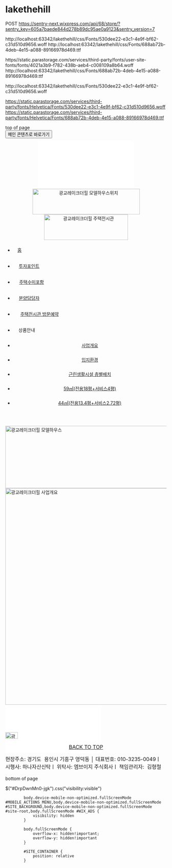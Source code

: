 # lakethehill

POST
https://sentry-next.wixpress.com/api/68/store/?sentry_key=605a7baede844d278b89dc95ae0a9123&sentry_version=7


http://localhost:63342/lakethehill/css/Fonts/530dee22-e3c1-4e9f-bf62-c31d510d9656.woff
http://localhost:63342/lakethehill/css/Fonts/688ab72b-4deb-4e15-a088-89166978d469.ttf


https//static.parastorage.com/services/third-party/fonts/user-site-fonts/fonts/4021a3b9-f782-438b-aeb4-c008109a8b64.woff
http://localhost:63342/lakethehill/css/Fonts/688ab72b-4deb-4e15-a088-89166978d469.ttf


http://localhost:63342/lakethehill/css/Fonts/530dee22-e3c1-4e9f-bf62-c31d510d9656.woff


https://static.parastorage.com/services/third-party/fonts/Helvetica/Fonts/530dee22-e3c1-4e9f-bf62-c31d510d9656.woff
https://static.parastorage.com/services/third-party/fonts/Helvetica/Fonts/688ab72b-4deb-4e15-a088-89166978d469.ttf







<div id="SITE_CONTAINER"><div id="main_MF" class="main_MF"><div id="SCROLL_TO_TOP" class="Vd6aQZ ignore-focus SCROLL_TO_TOP" tabindex="-1" role="region" aria-label="top of page"><span class="mHZSwn">top of page</span></div><button id="SKIP_TO_CONTENT_BTN" class="SKIP_TO_CONTENT_BTN LHrbPP has-custom-focus" tabindex="0">메인 콘텐츠로 바로가기</button><div id="BACKGROUND_GROUP" class="backgroundGroup_qswdz BACKGROUND_GROUP"><div id="BACKGROUND_GROUP_TRANSITION_GROUP"><div id="pageBackground_c1537" data-media-height-override-type="" data-media-position-override="false" class="pageBackground_c1537 BmZ5pC"><div id="bgLayers_pageBackground_c1537" data-hook="bgLayers" data-motion-part="BG_LAYER" class="MW5IWV"><div data-testid="colorUnderlay" class="LWbAav Kv1aVt"></div><div id="bgMedia_pageBackground_c1537" data-motion-part="BG_MEDIA" class="VgO9Yg"></div><div data-testid="bgOverlay" class="m4khSP"></div></div></div></div></div><div id="site-root" class="site-root"><div id="masterPage" class="mesh-layout remove-wrappers masterPage css-editing-scope"><header id="SITE_HEADER" class="fDPYmu U7bXKO SITE_HEADER wixui-header" tabindex="-1"><div class="uRmCGe"><div class="hqwWPY"></div></div><div class="duEYWW"><div class="Na9Voo"></div><div class="aVaKr8"><div data-mesh-id="SITE_HEADERinlineContent" data-testid="inline-content" class=""><div data-mesh-id="SITE_HEADERinlineContent-gridContainer" data-testid="mesh-container-content"><div id="comp-ixcoymr0" class="MazNVa comp-ixcoymr0 wixui-image rYiAuL"><a data-testid="linkElement" href="https://www.lakethehill.com/" target="_self" class="j7pOnl"><wow-image id="img_comp-ixcoymr0" class="HlRz5e BI8PVQ" data-image-info="{&quot;containerId&quot;:&quot;comp-ixcoymr0&quot;,&quot;displayMode&quot;:&quot;fill&quot;,&quot;targetWidth&quot;:1522,&quot;targetHeight&quot;:8,&quot;isLQIP&quot;:false,&quot;imageData&quot;:{&quot;width&quot;:1899,&quot;height&quot;:12,&quot;uri&quot;:&quot;06ec85_f07f82ef00d7423285d3559151b86f2c~mv2.jpg&quot;,&quot;name&quot;:&quot;&quot;,&quot;displayMode&quot;:&quot;fill&quot;,&quot;quality&quot;:{&quot;unsharpMask&quot;:{&quot;radius&quot;:1.2,&quot;amount&quot;:1,&quot;threshold&quot;:0.01}}}}" data-motion-part="BG_IMG" data-bg-effect-name="" data-has-ssr-src=""><img src="./intro_files/06ec85_f07f82ef00d7423285d3559151b86f2c~mv2.jpg" alt=" 광교레이크더힐 무료상담소" style="width:1522px;height:8px;object-fit:cover" width="1522" height="8" srcset="https://static.wixstatic.com/media/06ec85_f07f82ef00d7423285d3559151b86f2c~mv2.jpg/v1/fill/w_1522,h_8,al_c,q_80,usm_1.20_1.00_0.01,enc_auto/06ec85_f07f82ef00d7423285d3559151b86f2c~mv2.jpg 1x, https://static.wixstatic.com/media/06ec85_f07f82ef00d7423285d3559151b86f2c~mv2.jpg/v1/fill/w_2659,h_14,al_c,lg_1,q_80,usm_1.20_1.00_0.01,enc_auto/06ec85_f07f82ef00d7423285d3559151b86f2c~mv2.jpg 2x" fetchpriority="high"></wow-image></a></div><div id="comp-j07hhcmz" class="OQ8Tzd comp-j07hhcmz"><iframe class="nKphmK" title="Wix Hit Counter" aria-label="Wix Hit Counter" scrolling="no" src="./intro_files/index.html" allowfullscreen="" allowtransparency="true" allowvr="true" frameborder="0" allow="clipboard-write;autoplay;camera;microphone;geolocation;vr"></iframe></div><div id="comp-k7bgf9xd" class="MazNVa comp-k7bgf9xd wixui-image rYiAuL"><a data-testid="linkElement" href="http://www.lakethehill.com/" target="_self" rel="noreferrer noopener" class="j7pOnl"><wow-image id="img_comp-k7bgf9xd" class="HlRz5e BI8PVQ" data-image-info="{&quot;containerId&quot;:&quot;comp-k7bgf9xd&quot;,&quot;displayMode&quot;:&quot;fill&quot;,&quot;targetWidth&quot;:335,&quot;targetHeight&quot;:80,&quot;isLQIP&quot;:false,&quot;imageData&quot;:{&quot;width&quot;:2286,&quot;height&quot;:558,&quot;uri&quot;:&quot;06ec85_5a104c8272d44420b1fd067ee9d71bef~mv2.jpg&quot;,&quot;name&quot;:&quot;00.jpg&quot;,&quot;displayMode&quot;:&quot;fill&quot;,&quot;hasAnimation&quot;:false,&quot;quality&quot;:{&quot;unsharpMask&quot;:{&quot;radius&quot;:1.2,&quot;amount&quot;:1,&quot;threshold&quot;:0.01}}}}" data-motion-part="BG_IMG" data-bg-effect-name="" data-has-ssr-src=""><img src="./intro_files/00.jpg" alt="광교레이크더힐 모델하우스위치" style="width:335px;height:80px;object-fit:cover" width="335" height="80" srcset="https://static.wixstatic.com/media/06ec85_5a104c8272d44420b1fd067ee9d71bef~mv2.jpg/v1/fill/w_335,h_80,al_c,q_80,usm_1.20_1.00_0.01,enc_auto/00.jpg 1x, https://static.wixstatic.com/media/06ec85_5a104c8272d44420b1fd067ee9d71bef~mv2.jpg/v1/fill/w_670,h_160,al_c,q_80,usm_1.20_1.00_0.01,enc_auto/00.jpg 2x" fetchpriority="high"></wow-image></a></div><div id="comp-jq0qmxkf" class="MazNVa comp-jq0qmxkf wixui-image rYiAuL"><a data-testid="linkElement" href="tel:010-3235-0049" class="j7pOnl"><wow-image id="img_comp-jq0qmxkf" class="HlRz5e BI8PVQ" data-image-info="{&quot;containerId&quot;:&quot;comp-jq0qmxkf&quot;,&quot;displayMode&quot;:&quot;fill&quot;,&quot;targetWidth&quot;:262,&quot;targetHeight&quot;:80,&quot;isLQIP&quot;:false,&quot;imageData&quot;:{&quot;width&quot;:651,&quot;height&quot;:200,&quot;uri&quot;:&quot;06ec85_c9b3b93566404677bf8328031a670046~mv2.jpg&quot;,&quot;name&quot;:&quot;전화번호22.jpg&quot;,&quot;displayMode&quot;:&quot;fill&quot;,&quot;quality&quot;:{&quot;unsharpMask&quot;:{&quot;radius&quot;:1.2,&quot;amount&quot;:1,&quot;threshold&quot;:0.01}}}}" data-motion-part="BG_IMG" data-bg-effect-name="" data-has-ssr-src=""><img src="./intro_files/전화번호22.jpg" alt="광교레이크더힐 주택전시관" style="width:262px;height:80px;object-fit:cover" width="262" height="80" srcset="https://static.wixstatic.com/media/06ec85_c9b3b93566404677bf8328031a670046~mv2.jpg/v1/fill/w_262,h_80,al_c,q_80,usm_1.20_1.00_0.01,enc_auto/%EC%A0%84%ED%99%94%EB%B2%88%ED%98%B822.jpg 1x, https://static.wixstatic.com/media/06ec85_c9b3b93566404677bf8328031a670046~mv2.jpg/v1/fill/w_524,h_160,al_c,q_80,usm_1.20_1.00_0.01,enc_auto/%EC%A0%84%ED%99%94%EB%B2%88%ED%98%B822.jpg 2x" fetchpriority="high"></wow-image></a></div><wix-dropdown-menu id="DrpDwnMn0-jgk" class="YXlfNd XRwtpn DrpDwnMn0-jgk wixui-dropdown-menu hidden-during-prewarmup" tabindex="-1" dir="ltr" data-stretch-buttons-to-menu-width="false" data-same-width-buttons="false" data-num-items="6" data-menuborder-y="0" data-menubtn-border="0" data-ribbon-els="0" data-label-pad="0" data-ribbon-extra="0" data-dropalign="right" style="visibility: inherit; overflow-x: visible;" data-dropmode="dropDown" data-motion-enter="done" data-drophposition="right" data-hovered-item="5"><nav class="SvGGzE" id="DrpDwnMn0-jgknavContainer" aria-label="사이트"><ul class="CkCpUo" id="DrpDwnMn0-jgkitemsContainer" style="text-align:right" data-marginallchildren="true"><li id="DrpDwnMn0-jgk0" data-direction="ltr" data-listposition="center" data-data-id="bmi1q64" data-state="menu false  link" data-index="0" class="L3ZIQx wixui-dropdown-menu__item pr7XQM" data-original-gap-between-text-and-btn="10" aria-hidden="false" style="width: 41px; height: 36px; position: relative; box-sizing: border-box; overflow: visible; visibility: inherit;"><a data-testid="linkElement" href="https://www.lakethehill.com/" target="_self" class="rcIF9K" aria-haspopup="false"><div class="nzVyrk"><div class="VCJeT5"><div class="" style="text-align:center"><p class="xYGmQj" style="text-align: center; line-height: 36px;" id="DrpDwnMn0-jgk0label">홈</p></div></div></div></a></li><li id="DrpDwnMn0-jgk1" data-direction="ltr" data-listposition="center" data-data-id="bmi9k2" data-state="menu false  link" data-index="1" class="L3ZIQx wixui-dropdown-menu__item pr7XQM" data-original-gap-between-text-and-btn="10" aria-hidden="false" style="width: 101px; height: 36px; position: relative; box-sizing: border-box; overflow: visible; visibility: inherit;"><a data-testid="linkElement" data-anchor="c16ri" href="https://www.lakethehill.com/" target="_self" class="rcIF9K" aria-haspopup="false"><div class="nzVyrk"><div class="VCJeT5"><div class="" style="text-align:center"><p class="xYGmQj" style="text-align: center; line-height: 36px;" id="DrpDwnMn0-jgk1label">투자포인트</p></div></div></div></a></li><li id="DrpDwnMn0-jgk2" data-direction="ltr" data-listposition="center" data-data-id="bmiohf" data-state="menu false  link" data-index="2" class="L3ZIQx wixui-dropdown-menu__item pr7XQM" data-original-gap-between-text-and-btn="10" aria-hidden="false" style="width: 116px; height: 36px; position: relative; box-sizing: border-box; overflow: visible; visibility: inherit;"><a data-testid="linkElement" data-anchor="c20of" href="https://www.lakethehill.com/" target="_self" class="rcIF9K" aria-haspopup="false"><div class="nzVyrk"><div class="VCJeT5"><div class="" style="text-align:center"><p class="xYGmQj" style="text-align: center; line-height: 36px;" id="DrpDwnMn0-jgk2label">주택수미포함</p></div></div></div></a></li><li id="DrpDwnMn0-jgk3" data-direction="ltr" data-listposition="center" data-data-id="dataItem-ifwchdpj" data-state="menu false  link" data-index="3" class="L3ZIQx wixui-dropdown-menu__item pr7XQM" data-original-gap-between-text-and-btn="10" aria-hidden="false" style="width: 101px; height: 36px; position: relative; box-sizing: border-box; overflow: visible; visibility: inherit;"><a data-testid="linkElement" data-anchor="dataItem-ifwcgpco" href="https://www.lakethehill.com/" target="_self" class="rcIF9K" aria-haspopup="false"><div class="nzVyrk"><div class="VCJeT5"><div class="" style="text-align:center"><p class="xYGmQj" style="text-align: center; line-height: 36px;" id="DrpDwnMn0-jgk3label">분양담당자</p></div></div></div></a></li><li id="DrpDwnMn0-jgk4" data-direction="ltr" data-listposition="center" data-data-id="bmiwa5" data-state="menu false  link" data-index="4" class="L3ZIQx wixui-dropdown-menu__item pr7XQM" data-original-gap-between-text-and-btn="10" aria-hidden="false" style="width: 166px; height: 36px; position: relative; box-sizing: border-box; overflow: visible; visibility: inherit;"><a data-testid="linkElement" data-anchor="c1tez" href="https://www.lakethehill.com/" target="_self" class="rcIF9K" aria-haspopup="false"><div class="nzVyrk"><div class="VCJeT5"><div class="" style="text-align:center"><p class="xYGmQj" style="text-align: center; line-height: 36px;" id="DrpDwnMn0-jgk4label">주택전시관 방문예약</p></div></div></div></a></li><li id="DrpDwnMn0-jgk5" data-direction="ltr" data-listposition="right" data-data-id="dataItem-ivowxk09" data-state="menu false  header" data-index="5" class="L3ZIQx wixui-dropdown-menu__item pr7XQM" data-original-gap-between-text-and-btn="10" aria-hidden="false" style="width: 86px; height: 36px; position: relative; box-sizing: border-box; overflow: visible; visibility: inherit;"><div data-testid="linkElement" class="rcIF9K" tabindex="0" aria-haspopup="false"><div class="nzVyrk"><div class="VCJeT5"><div class="" style="text-align:center"><p class="xYGmQj" style="text-align: center; line-height: 36px;" id="DrpDwnMn0-jgk5label">상품안내</p></div></div></div></div><ul aria-hidden="true" style="display:none"><li><a data-testid="linkElement" href="https://www.lakethehill.com/%EC%82%AC%EC%97%85%EA%B0%9C%EC%9A%94" target="_self" class="" tabindex="-1">사업개요</a></li><li><a data-testid="linkElement" href="https://www.lakethehill.com/%EC%9E%85%EC%A7%80%ED%99%98%EA%B2%BD" target="_self" class="" tabindex="-1">입지환경</a></li><li><a data-testid="linkElement" href="https://www.lakethehill.com/%EA%B7%BC%EB%A6%B0%EC%83%9D%ED%99%9C%EC%8B%9C%EC%84%A4-%EC%B8%B5%EB%B3%84%EB%B0%B0%EC%B9%98" target="_self" class="" tabindex="-1">근린생활시설 층별배치</a></li><li><a data-testid="linkElement" href="https://www.lakethehill.com/59-%EC%A0%84%EC%9A%A918%ED%8F%89-%EC%84%9C%EB%B9%84%EC%8A%A44%ED%8F%89" target="_self" class="" tabindex="-1">59㎡(전용18평+서비스4평)</a></li><li><a data-testid="linkElement" href="https://www.lakethehill.com/44%EC%A0%84%EC%9A%A913%ED%8F%89%EC%84%9C%EB%B9%84%EC%8A%A43%ED%8F%89" target="_self" class="" tabindex="-1">44㎡(전용13.4평+서비스2.72평)</a></li></ul></li><li id="DrpDwnMn0-jgk__more__" data-direction="ltr" data-listposition="right" data-state="menu false  header" data-index="__more__" data-dropdown="false" class="u7d_AM pr7XQM" data-original-gap-between-text-and-btn="10" aria-hidden="true" style="height: 0px; overflow: hidden; position: absolute; visibility: hidden;"><div data-testid="linkElement" class="rcIF9K" tabindex="0" aria-haspopup="false"><div class="nzVyrk"><div class="VCJeT5"><div class="" style="text-align:center"><p class="xYGmQj" style="text-align:center" id="DrpDwnMn0-jgk__more__label" tabindex="-1">More</p></div></div></div></div></li></ul><div class="O1lweY GkAfhB" id="DrpDwnMn0-jgkdropWrapper" data-dropalign="right" data-dropdown-shown="true" style="inset: 36px 0px auto auto;" data-drophposition="right"><ul class="VtNw6g wixui-dropdown-menu__submenu" id="DrpDwnMn0-jgkmoreContainer" style="left: auto; right: 0px;" data-hover="5"><li id="DrpDwnMn0-jgkmoreContainer0" data-direction="ltr" data-listposition="top" data-data-id="dataItem-k7d12knn" data-state="drop selected  link" data-index="0" data-dropdown="true" class="DTRNn1 pr7XQM" style="min-width: 246px;"><a data-testid="linkElement" href="https://www.lakethehill.com/%EC%82%AC%EC%97%85%EA%B0%9C%EC%9A%94" target="_self" class="rcIF9K" aria-haspopup="false"><div class="nzVyrk"><div class="VCJeT5"><div class="" style="text-align: center;"><p class="xYGmQj" id="DrpDwnMn0-jgkmoreContainer0label" style="text-align: center; min-width: 0px; line-height: 31px;">사업개요</p></div></div></div></a></li><li id="DrpDwnMn0-jgkmoreContainer1" data-direction="ltr" data-listposition="dropCenter" data-data-id="dataItem-k7d101oo" data-state="drop false  link" data-index="1" data-dropdown="true" class="DTRNn1 pr7XQM" style="min-width: 246px;"><a data-testid="linkElement" href="https://www.lakethehill.com/%EC%9E%85%EC%A7%80%ED%99%98%EA%B2%BD" target="_self" class="rcIF9K" aria-haspopup="false"><div class="nzVyrk"><div class="VCJeT5"><div class="" style="text-align: center;"><p class="xYGmQj" id="DrpDwnMn0-jgkmoreContainer1label" style="text-align: center; min-width: 0px; line-height: 31px;">입지환경</p></div></div></div></a></li><li id="DrpDwnMn0-jgkmoreContainer2" data-direction="ltr" data-listposition="dropCenter" data-data-id="dataItem-jq0quhb8" data-state="drop false  link" data-index="2" data-dropdown="true" class="DTRNn1 pr7XQM" style="min-width: 246px;"><a data-testid="linkElement" href="https://www.lakethehill.com/%EA%B7%BC%EB%A6%B0%EC%83%9D%ED%99%9C%EC%8B%9C%EC%84%A4-%EC%B8%B5%EB%B3%84%EB%B0%B0%EC%B9%98" target="_self" class="rcIF9K" aria-haspopup="false"><div class="nzVyrk"><div class="VCJeT5"><div class="" style="text-align: center;"><p class="xYGmQj" id="DrpDwnMn0-jgkmoreContainer2label" style="text-align: center; min-width: 0px; line-height: 31px;">근린생활시설 층별배치</p></div></div></div></a></li><li id="DrpDwnMn0-jgkmoreContainer3" data-direction="ltr" data-listposition="dropCenter" data-data-id="dataItem-jq0qv19i" data-state="drop false  link" data-index="3" data-dropdown="true" class="DTRNn1 pr7XQM" style="min-width: 246px;"><a data-testid="linkElement" href="https://www.lakethehill.com/59-%EC%A0%84%EC%9A%A918%ED%8F%89-%EC%84%9C%EB%B9%84%EC%8A%A44%ED%8F%89" target="_self" class="rcIF9K" aria-haspopup="false"><div class="nzVyrk"><div class="VCJeT5"><div class="" style="text-align: center;"><p class="xYGmQj" id="DrpDwnMn0-jgkmoreContainer3label" style="text-align: center; min-width: 0px; line-height: 31px;">59㎡(전용18평+서비스4평)</p></div></div></div></a></li><li id="DrpDwnMn0-jgkmoreContainer4" data-direction="ltr" data-listposition="bottom" data-data-id="dataItem-lb6cvlk0" data-state="drop false  link" data-index="4" data-dropdown="true" class="DTRNn1 pr7XQM" style="min-width: 246px;"><a data-testid="linkElement" href="https://www.lakethehill.com/44%EC%A0%84%EC%9A%A913%ED%8F%89%EC%84%9C%EB%B9%84%EC%8A%A43%ED%8F%89" target="_self" class="rcIF9K" aria-haspopup="false"><div class="nzVyrk"><div class="VCJeT5"><div class="" style="text-align: center;"><p class="xYGmQj" id="DrpDwnMn0-jgkmoreContainer4label" style="text-align: center; min-width: 0px; line-height: 31px;">44㎡(전용13.4평+서비스2.72평)</p></div></div></div></a></li></ul></div><div style="display:none" id="DrpDwnMn0-jgknavContainer-hiddenA11ySubMenuIndication">Use tab to navigate through the menu items.</div></nav></wix-dropdown-menu></div></div></div></div></header><main id="PAGES_CONTAINER" class="PAGES_CONTAINER" tabindex="-1" data-main-content="true"><div id="SITE_PAGES" class="JsJXaX SITE_PAGES"><div id="SITE_PAGES_TRANSITION_GROUP" class="AnQkDU"><div id="qswdz" class="dBAkHi qswdz"><div class="PFkO7r wixui-page" data-testid="page-bg"></div><div class="HT5ybB"><div id="Containerqswdz" class="Containerqswdz SPY_vo"><div data-mesh-id="ContainerqswdzinlineContent" data-testid="inline-content" class=""><div data-mesh-id="ContainerqswdzinlineContent-gridContainer" data-testid="mesh-container-content"><section id="comp-lb5z0mke" tabindex="-1" class="Oqnisf comp-lb5z0mke wixui-section" data-block-level-container="ClassicSection"><div id="bgLayers_comp-lb5z0mke" data-hook="bgLayers" data-motion-part="BG_LAYER" class="MW5IWV"><div data-testid="colorUnderlay" class="LWbAav Kv1aVt"></div><div id="bgMedia_comp-lb5z0mke" data-motion-part="BG_MEDIA" class="VgO9Yg"></div></div><div data-mesh-id="comp-lb5z0mkeinlineContent" data-testid="inline-content" class=""><div data-mesh-id="comp-lb5z0mkeinlineContent-gridContainer" data-testid="mesh-container-content"><div id="comp-k7e3h36g" class="MazNVa comp-k7e3h36g wixui-image"><div data-testid="linkElement" class="j7pOnl"><wow-image id="img_comp-k7e3h36g" class="HlRz5e BI8PVQ" data-image-info="{&quot;containerId&quot;:&quot;comp-k7e3h36g&quot;,&quot;displayMode&quot;:&quot;stretch&quot;,&quot;targetWidth&quot;:979,&quot;targetHeight&quot;:195,&quot;isLQIP&quot;:false,&quot;imageData&quot;:{&quot;width&quot;:2286,&quot;height&quot;:558,&quot;uri&quot;:&quot;06ec85_5a104c8272d44420b1fd067ee9d71bef~mv2.jpg&quot;,&quot;name&quot;:&quot;00.jpg&quot;,&quot;displayMode&quot;:&quot;stretch&quot;,&quot;hasAnimation&quot;:false,&quot;quality&quot;:{&quot;unsharpMask&quot;:{&quot;radius&quot;:1.2,&quot;amount&quot;:1,&quot;threshold&quot;:0.01}}}}" data-motion-part="BG_IMG" data-bg-effect-name="" data-has-ssr-src=""><img src="./intro_files/00(1).jpg" alt="광교레이크더힐 모델하우스" width="979" height="195" srcset="https://static.wixstatic.com/media/06ec85_5a104c8272d44420b1fd067ee9d71bef~mv2.jpg/v1/fill/w_979,h_239,al_c,q_80,usm_1.20_1.00_0.01,enc_auto/00.jpg 1x, https://static.wixstatic.com/media/06ec85_5a104c8272d44420b1fd067ee9d71bef~mv2.jpg/v1/fill/w_1958,h_478,al_c,q_85,usm_1.20_1.00_0.01,enc_auto/00.jpg 2x" fetchpriority="high" style="width: 979px; height: 195px; object-fit: fill;"></wow-image></div></div><div id="comp-k7d14u21" class="MazNVa comp-k7d14u21 wixui-image"><div data-testid="linkElement" class="j7pOnl"><wow-image id="img_comp-k7d14u21" class="HlRz5e BI8PVQ" data-image-info="{&quot;containerId&quot;:&quot;comp-k7d14u21&quot;,&quot;displayMode&quot;:&quot;fill&quot;,&quot;targetWidth&quot;:979,&quot;targetHeight&quot;:677,&quot;isLQIP&quot;:false,&quot;imageData&quot;:{&quot;width&quot;:3250,&quot;height&quot;:2250,&quot;uri&quot;:&quot;06ec85_f71a1f734ff84da7944c6bce14d8030e~mv2.jpg&quot;,&quot;name&quot;:&quot;교육자료 (3).jpg&quot;,&quot;displayMode&quot;:&quot;fill&quot;,&quot;hasAnimation&quot;:false,&quot;quality&quot;:{&quot;unsharpMask&quot;:{&quot;radius&quot;:1.2,&quot;amount&quot;:1,&quot;threshold&quot;:0.01}}}}" data-motion-part="BG_IMG" data-bg-effect-name="" data-has-ssr-src=""><img src="./intro_files/교육자료 (3).jpg" alt="광교레이크더힐 사업개요" width="979" height="677" srcset="https://static.wixstatic.com/media/06ec85_f71a1f734ff84da7944c6bce14d8030e~mv2.jpg/v1/fill/w_979,h_677,al_c,q_85,usm_1.20_1.00_0.01,enc_auto/%EA%B5%90%EC%9C%A1%EC%9E%90%EB%A3%8C%20(3).jpg 1x, https://static.wixstatic.com/media/06ec85_f71a1f734ff84da7944c6bce14d8030e~mv2.jpg/v1/fill/w_1958,h_1354,al_c,q_90,usm_1.20_1.00_0.01,enc_auto/%EA%B5%90%EC%9C%A1%EC%9E%90%EB%A3%8C%20(3).jpg 2x" fetchpriority="high" style="width: 979px; height: 677px; object-fit: cover;"></wow-image></div></div></div></div></section></div></div></div></div></div></div></div></main><div id="pinnedBottomRight" class="pinnedBottomRight"><div id="comp-jgfzou9p-pinned-layer" class="comp-jgfzou9p-pinned-layer big2ZD"><div id="comp-jgfzou9p" class="OQ8Tzd comp-jgfzou9p" style="width: 230px; height: 86px; content: attr(x);"><iframe class="nKphmK" title="Wix Chat" aria-label="Wix Chat" scrolling="no" src="./intro_files/index(1).html" allowfullscreen="" allowtransparency="true" allowvr="true" frameborder="0" allow="clipboard-write;autoplay;camera;microphone;geolocation;vr"></iframe></div></div></div><footer id="SITE_FOOTER" class="AT7o0U SITE_FOOTER wixui-footer" tabindex="-1"><div class="lvxhkV"></div><div class="cKxVkc"><div class="vlM3HR"></div><div class="VrZrC0"><div data-mesh-id="SITE_FOOTERinlineContent" data-testid="inline-content" class=""><div data-mesh-id="SITE_FOOTERinlineContent-gridContainer" data-testid="mesh-container-content"><section id="comp-inwmq0sk" class="comp-inwmq0sk CohWsy wixui-column-strip"><div id="bgLayers_comp-inwmq0sk" data-hook="bgLayers" data-motion-part="BG_LAYER" class="if7Vw2"><div data-testid="colorUnderlay" class="tcElKx i1tH8h"></div><div id="bgMedia_comp-inwmq0sk" data-motion-part="BG_MEDIA" class="wG8dni"></div></div><div data-testid="columns" class="V5AUxf"><div id="mediair9xn4sg1" class="mediair9xn4sg1 YzqVVZ wixui-column-strip__column"><div id="bgLayers_mediair9xn4sg1" data-hook="bgLayers" data-motion-part="BG_LAYER" class="MW5IWV"><div data-testid="colorUnderlay" class="LWbAav Kv1aVt"></div><div id="bgMedia_mediair9xn4sg1" data-motion-part="BG_MEDIA" class="VgO9Yg"></div></div><div data-mesh-id="mediair9xn4sg1inlineContent" data-testid="inline-content" class=""><div data-mesh-id="mediair9xn4sg1inlineContent-gridContainer" data-testid="mesh-container-content"><div data-mesh-id="comp-inwmq0sv-rotated-wrapper"><div id="comp-inwmq0sv" class="MazNVa comp-inwmq0sv wixui-image rYiAuL"><a data-testid="linkElement" data-anchor="SCROLL_TO_TOP" href="https://www.lakethehill.com/%EC%82%AC%EC%97%85%EA%B0%9C%EC%9A%94" target="_self" class="j7pOnl"><wow-image id="img_comp-inwmq0sv" class="HlRz5e BI8PVQ" data-image-info="{&quot;containerId&quot;:&quot;comp-inwmq0sv&quot;,&quot;displayMode&quot;:&quot;full&quot;,&quot;targetWidth&quot;:39,&quot;targetHeight&quot;:20,&quot;isLQIP&quot;:true,&quot;imageData&quot;:{&quot;width&quot;:33,&quot;height&quot;:17,&quot;uri&quot;:&quot;dbbdc91820535cbbeb0664011cb93255.png&quot;,&quot;name&quot;:&quot;&quot;,&quot;displayMode&quot;:&quot;full&quot;,&quot;quality&quot;:{&quot;unsharpMask&quot;:{&quot;radius&quot;:1.2,&quot;amount&quot;:1,&quot;threshold&quot;:0.01}}}}" data-motion-part="BG_IMG" data-bg-effect-name="" data-has-ssr-src=""><img src="./intro_files/dbbdc91820535cbbeb0664011cb93255.png" alt="광교레이크더힐 분��양상담" style="width: 39px; height: 20px; object-fit: contain; object-position: center center;" width="39" height="20" loading="lazy" fetchpriority="high"></wow-image></a></div></div><div id="comp-inwmq0sr" class="HcOXKn SxM0TO QxJLC3 lq2cno comp-inwmq0sr wixui-rich-text" data-testid="richTextElement"><p style="text-align:center; font-size:16px;" class="font_8 wixui-rich-text__text"><a href="https://www.lakethehill.com/%EC%82%AC%EC%97%85%EA%B0%9C%EC%9A%94" target="_self" data-anchor="SCROLL_TO_TOP" class="wixui-rich-text__text"><span class="color_36 wixui-rich-text__text">BACK TO&nbsp;TOP</span></a></p>
</div><div id="comp-inwmq0sx" class="HcOXKn c9GqVL QxJLC3 lq2cno comp-inwmq0sx wixui-rich-text" data-testid="richTextElement" data-motion-enter="done"><p class="font_8 wixui-rich-text__text" style="font-size:16px; line-height:1.5em;"><span style="letter-spacing:normal;" class="wixui-rich-text__text"><span style="font-size:16px;" class="wixui-rich-text__text"><span class="color_36 wixui-rich-text__text">현장주소:&nbsp;</span></span><span style="font-size:16px;" class="wixui-rich-text__text"><span class="color_36 wixui-rich-text__text">경기도&nbsp; 용인시 기흥구 영덕동&nbsp;</span></span><span style="font-size:16px;" class="wixui-rich-text__text"><span class="color_36 wixui-rich-text__text">│ 대표번호: 010-3235-0049</span></span><span style="font-size:16px;" class="wixui-rich-text__text"><span class="color_36 wixui-rich-text__text">ㅣ&nbsp; 시행사: 하나자산신탁</span></span><span style="font-size:16px;" class="wixui-rich-text__text"><span class="color_36 wixui-rich-text__text">ㅣ 위탁사</span></span><span style="font-size:16px;" class="wixui-rich-text__text"><span class="color_36 wixui-rich-text__text">: 엠브이지 주식회사ㅣ 책임관리자:&nbsp; 김형철</span></span></span></p></div></div></div></div></div></section></div></div></div></div></footer></div></div><div id="SCROLL_TO_BOTTOM" class="Vd6aQZ ignore-focus SCROLL_TO_BOTTOM" tabindex="-1" role="region" aria-label="bottom of page"><span class="mHZSwn">bottom of page</span></div></div></div>


$("#DrpDwnMn0-jgk").css("visibility:visible")

            body.device-mobile-non-optimized.fullScreenMode #MOBILE_ACTIONS_MENU,body.device-mobile-non-optimized.fullScreenMode #SITE_BACKGROUND,body.device-mobile-non-optimized.fullScreenMode #site-root,body.fullScreenMode #WIX_ADS {
                visibility: hidden
            }

            body.fullScreenMode {
                overflow-x: hidden!important;
                overflow-y: hidden!important
            }

            #SITE_CONTAINER {
                position: relative
            }

<style data-url="https://static.parastorage.com/services/wix-thunderbolt/dist/main.f5c3bce7.min.css">
</style>
<style data-url="https://static.parastorage.com/services/wix-thunderbolt/dist/main.f5c3bce7.min.css">
    #DrpDwnMn0-jgk {
        visibility: visible
    }
</style>


